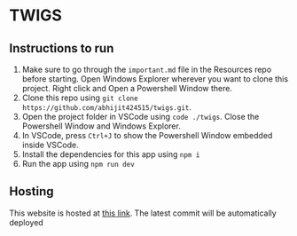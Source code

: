 # TWIGS

## Instructions to run
1. Make sure to go through the `important.md` file in the Resources repo before starting. Open Windows Explorer wherever you want to clone this project. Right click and Open a Powershell Window there.
2. Clone this repo using `git clone https://github.com/abhijit424515/twigs.git`. 
3. Open the project folder in VSCode using `code ./twigs`. Close the Powershell Window and Windows Explorer.
4. In VSCode, press `Ctrl+J` to show the Powershell Window embedded inside VSCode.
5. Install the dependencies for this app using `npm i`
6. Run the app using `npm run dev`

## Hosting
This website is hosted at [this link](https://tailwind-twigs.netlify.app/). The latest commit will be automatically deployed